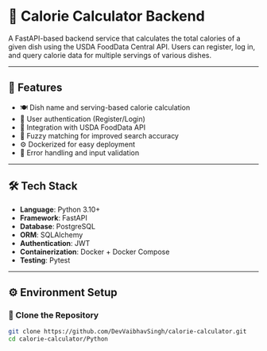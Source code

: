 # 🥗 Calorie Calculator Backend

A FastAPI-based backend service that calculates the total calories of a given dish using the USDA FoodData Central API. Users can register, log in, and query calorie data for multiple servings of various dishes.

---

## 🚀 Features

- 🍽 Dish name and serving-based calorie calculation
- 🔐 User authentication (Register/Login)
- 📡 Integration with USDA FoodData API
- 🔁 Fuzzy matching for improved search accuracy
- ⚙️ Dockerized for easy deployment
- 🧠 Error handling and input validation

---

## 🛠 Tech Stack

- **Language**: Python 3.10+
- **Framework**: FastAPI
- **Database**: PostgreSQL
- **ORM**: SQLAlchemy
- **Authentication**: JWT
- **Containerization**: Docker + Docker Compose
- **Testing**: Pytest

---

## ⚙️ Environment Setup

### 📁 Clone the Repository

```bash
git clone https://github.com/DevVaibhavSingh/calorie-calculator.git
cd calorie-calculator/Python
